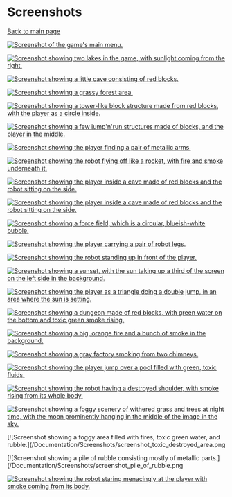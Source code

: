 
# Screenshots
[Back to main page](../README.md)

[![Screenshot of the game's main menu.](/Documentation/Screenshots/screenshot_main_menu.png)](#)

[![Screenshot showing two lakes in the game, with sunlight coming from the right.](/Documentation/Screenshots/screenshot_lakes.png)](#)

[![Screenshot showing a little cave consisting of red blocks.](/Documentation/Screenshots/screenshot_little_cave.png)](#)

[![Screenshot showing a grassy forest area.](/Documentation/Screenshots/screenshot_simple_forest_area.png)](#)

[![Screenshot showing a tower-like block structure made from red blocks, with the player as a circle inside.](/Documentation/Screenshots/screenshot_block_tower.png)](#)

[![Screenshot showing a few jump'n'run structures made of blocks, and the player in the middle.](/Documentation/Screenshots/screenshot_jump_n_run.png)](#)

[![Screenshot showing the player finding a pair of metallic arms.](/Documentation/Screenshots/screenshot_finding_robot_arms.png)](#)

[![Screenshot showing the robot flying off like a rocket, with fire and smoke underneath it.](/Documentation/Screenshots/screenshot_robot_flying_off.png)](#)

[![Screenshot showing the player inside a cave made of red blocks and the robot sitting on the side.](/Documentation/Screenshots/screenshot_caves_and_robot.png)](#)

[![Screenshot showing the player inside a cave made of red blocks and the robot sitting on the side.](/Documentation/Screenshots/screenshot_caves_and_robot.png)](#)

[![Screenshot showing a force field, which is a circular, blueish-white bubble.](/Documentation/Screenshots/screenshot_force_field.png)](#)

[![Screenshot showing the player carrying a pair of robot legs.](/Documentation/Screenshots/screenshot_found_robot_legs.png)](#)

[![Screenshot showing the robot standing up in front of the player.](/Documentation/Screenshots/screenshot_robot_standing.png)](#)

[![Screenshot showing a sunset, with the sun taking up a third of the screen on the left side in the background.](/Documentation/Screenshots/screenshot_sun_set.png)](#)

[![Screenshot showing the player as a triangle doing a double jump, in an area where the sun is setting.](/Documentation/Screenshots/screenshot_triangle_jump.png)](#)

[![Screenshot showing a dungeon made of red blocks, with green water on the bottom and toxic green smoke rising.](/Documentation/Screenshots/screenshot_toxic_dungeon.png)](#)

[![Screenshot showing a big, orange fire and a bunch of smoke in the background.](/Documentation/Screenshots/screenshot_fire.png)](#)

[![Screenshot showing a gray factory smoking from two chimneys.](/Documentation/Screenshots/screenshot_factory.png)](#)

[![Screenshot showing the player jump over a pool filled with green, toxic fluids.](/Documentation/Screenshots/screenshot_toxic_water.png)](#)

[![Screenshot showing the robot having a destroyed shoulder, with smoke rising from its whole body.](/Documentation/Screenshots/screenshot_crazy_robot.png)](#)

[![Screenshot showing a foggy scenery of withered grass and trees at night time, with the moon prominently hanging in the middle of the image in the sky.](/Documentation/Screenshots/screenshot_night_moon.png)](#)

[![Screenshot showing a foggy area filled with fires, toxic green water, and rubble.](/Documentation/Screenshots/screenshot_toxic_destroyed_area.png

[![Screenshot showing a pile of rubble consisting mostly of metallic parts.](/Documentation/Screenshots/screenshot_pile_of_rubble.png

[![Screenshot showing the robot staring menacingly at the player with smoke coming from its body.](/Documentation/Screenshots/screenshot_evil_robot.png)](#)